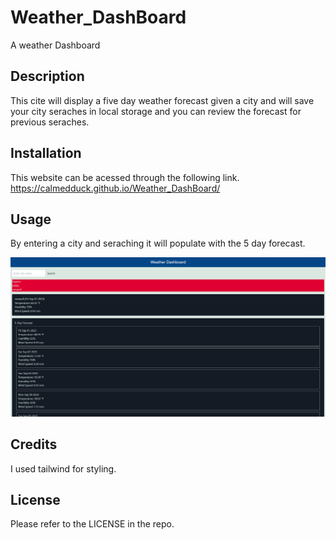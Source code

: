 # Weather_DashBoard

A weather Dashboard

## Description

This cite will display a five day weather forecast given a city and will save your city seraches in local storage and you can review the forecast for previous seraches. 

## Installation

This website can be acessed through the following link. 
https://calmedduck.github.io/Weather_DashBoard/



## Usage

By entering a city and seraching it will populate with the 5 day forecast. 

![Alt Text](assets\Screenshot.png)

## Credits

I used tailwind for styling. 

## License

Please refer to the LICENSE in the repo.